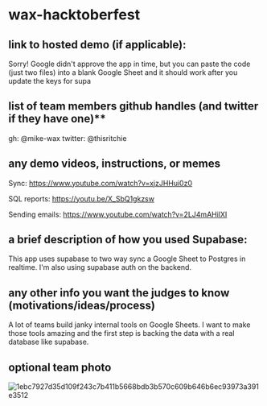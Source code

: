 # wax-hacktoberfest

## link to hosted demo (if applicable): 

Sorry! Google didn't approve the app in time, but you can paste the code (just two files) into a blank Google Sheet and it should work after you update the keys for supa

## list of team members github handles (and twitter if they have one)**


gh: @mike-wax
twitter: @thisritchie

## any demo videos, instructions, or memes


Sync: https://www.youtube.com/watch?v=xjzJHHui0z0

SQL reports: https://youtu.be/X_SbQ1gkzsw

Sending emails: https://www.youtube.com/watch?v=2LJ4mAHilXI


## a brief description of how you used Supabase:
This app uses supabase to two way sync a Google Sheet to Postgres in realtime. I'm also using supabase auth on the backend.

## any other info you want the judges to know (motivations/ideas/process)


A lot of teams build janky internal tools on Google Sheets. I want to make those tools amazing and the first step is backing the data with a real database like supabase.

## optional team photo


![1ebc7927d35d109f243c7b411b5668bdb3b570c609b646b6ec93973a391e3512](https://user-images.githubusercontent.com/89532631/136722086-07d785e9-77dc-446f-93c0-be56cf10ae5d.jpeg)
